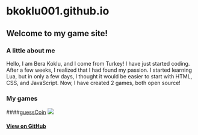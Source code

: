 # bkoklu001.github.io

## Welcome to my game site!

### A little about me
Hello, I am Bera Koklu, and I come from Turkey! I have just started coding. After a few weeks, I realized that I had found my passion. I started learning Lua, but in only a few days, I thought it would be easier to start with HTML, CSS, and JavaScript. Now, I have created 2 games, both open source!

### My games

####[guessCoin](https://bkoklu001.github.io/guesscoin/) ![](https://user-images.githubusercontent.com/52800665/61840334-ccf0c200-ae5e-11e9-9edb-111573d1358d.png)
#### [View on GitHub](https://github.com/bkoklu001/guesscoin)
